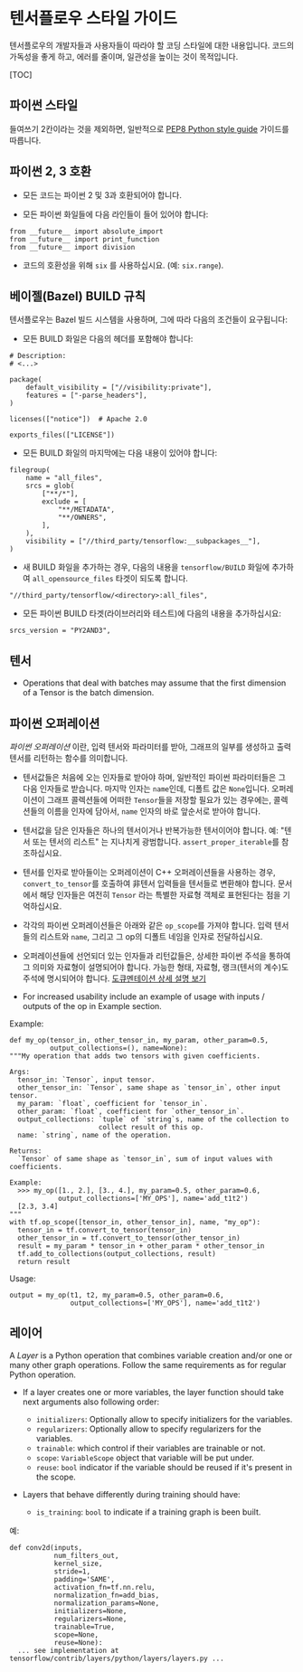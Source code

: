 # 텐서플로우 스타일 가이드

텐서플로우의 개발자들과 사용자들이 따라야 할 코딩 스타일에 대한 내용입니다. 코드의 가독성을 좋게 하고, 에러를 줄이며, 일관성을 높이는 것이 목적입니다.

[TOC]

## 파이썬 스타일

들여쓰기 2칸이라는 것을 제외하면, 일반적으로
[PEP8 Python style guide](https://www.python.org/dev/peps/pep-0008/) 가이드를 따릅니다.

## 파이썬 2, 3 호환

* 모든 코드는 파이썬 2 및 3과 호환되어야 합니다.

* 모든 파이썬 화일들에 다음 라인들이 들어 있어야 합니다:

```
from __future__ import absolute_import
from __future__ import print_function
from __future__ import division
```

* 코드의 호환성을 위해 `six` 를 사용하십시요. (예: `six.range`).


## 베이젤(Bazel) BUILD 규칙

텐서플로우는 Bazel 빌드 시스템을 사용하며, 그에 따라 다음의 조건들이 요구됩니다:

* 모든 BUILD 화일은 다음의 헤더를 포함해야 합니다:

```
# Description:
# <...>

package(
    default_visibility = ["//visibility:private"],
    features = ["-parse_headers"],
)

licenses(["notice"])  # Apache 2.0

exports_files(["LICENSE"])
```

* 모든 BUILD 화일의 마지막에는 다음 내용이 있어야 합니다:

```
filegroup(
    name = "all_files",
    srcs = glob(
        ["**/*"],
        exclude = [
            "**/METADATA",
            "**/OWNERS",
        ],
    ),
    visibility = ["//third_party/tensorflow:__subpackages__"],
)
```

* 새 BUILD 화일을 추가하는 경우, 다음의 내용을 `tensorflow/BUILD` 화일에 추가하여 `all_opensource_files` 타겟이 되도록 합니다.

```
"//third_party/tensorflow/<directory>:all_files",
```

* 모든 파이썬 BUILD 타겟(라이브러리와 테스트)에 다음의 내용을 추가하십시요:

```
srcs_version = "PY2AND3",
```


## 텐서

* Operations that deal with batches may assume that the first dimension of a Tensor is the batch dimension.


## 파이썬 오퍼레이션

*파이썬 오퍼레이션* 이란, 입력 텐서와 파라미터를 받아, 그래프의 일부를 생성하고 출력 텐서를 리턴하는 함수를 의미합니다.

* 텐서값들은 처음에 오는 인자들로 받아야 하며, 일반적인 파이썬 파라미터들은 그 다음 인자들로 받습니다. 마지막 인자는 `name`인데, 디폴트 값은 `None`입니다. 오퍼레이션이 그래프 콜렉션들에 어떠한 `Tensor`들을 저장할 필요가 있는 경우에는, 콜렉션들의 이름을 인자에 담아서, `name` 인자의 바로 앞순서로 받아야 합니다.

* 텐서값을 담은 인자들은 하나의 텐서이거나 반복가능한 텐서이어야 합니다. 예: "텐서 또는 텐서의 리스트" 는 지나치게 광범합니다. `assert_proper_iterable`를 참조하십시요.

* 텐서를 인자로 받아들이는 오퍼레이션이 C++ 오퍼레이션들을 사용하는 경우, `convert_to_tensor`를 호출하여 非텐서 입력들을 텐서들로 변환해야 합니다. 문서에서 해당 인자들은 여전히 `Tensor` 라는 특별한 자료형 객체로 표현된다는 점을 기억하십시요.

* 각각의 파이썬 오퍼레이션들은 아래와 같은 `op_scope`를 가져야 합니다. 입력 텐서들의 리스트와 `name`, 그리고 그 op의 디폴트 네임을 인자로 전달하십시요.

* 오퍼레이션들에 선언되더 있는 인자들과 리턴값들은, 상세한 파이썬 주석을 통하여 그 의미와 자료형이 설명되어야 합니다. 가능한 형태, 자료형, 랭크(텐서의 계수)도 주석에 명시되어야 합니다.
 [도큐멘테이션 상세 설명 보기](documentation/index.md)

* For increased usability include an example of usage with inputs / outputs
 of the op in Example section.

Example:

    def my_op(tensor_in, other_tensor_in, my_param, other_param=0.5,
              output_collections=(), name=None):
    """My operation that adds two tensors with given coefficients.

    Args:
      tensor_in: `Tensor`, input tensor.
      other_tensor_in: `Tensor`, same shape as `tensor_in`, other input tensor.
      my_param: `float`, coefficient for `tensor_in`.
      other_param: `float`, coefficient for `other_tensor_in`.
      output_collections: `tuple` of `string`s, name of the collection to
                          collect result of this op.
      name: `string`, name of the operation.

    Returns:
      `Tensor` of same shape as `tensor_in`, sum of input values with coefficients.

    Example:
      >>> my_op([1., 2.], [3., 4.], my_param=0.5, other_param=0.6,
                output_collections=['MY_OPS'], name='add_t1t2')
      [2.3, 3.4]
    """
    with tf.op_scope([tensor_in, other_tensor_in], name, "my_op"):
      tensor_in = tf.convert_to_tensor(tensor_in)
      other_tensor_in = tf.convert_to_tensor(other_tensor_in)
      result = my_param * tensor_in + other_param * other_tensor_in
      tf.add_to_collections(output_collections, result)
      return result

Usage:

    output = my_op(t1, t2, my_param=0.5, other_param=0.6,
                   output_collections=['MY_OPS'], name='add_t1t2')


## 레이어

A *Layer* is a Python operation that combines variable creation and/or one or many
other graph operations. Follow the same requirements as for regular Python
operation.

* If a layer creates one or more variables, the layer function
 should take next arguments also following order:
  - `initializers`: Optionally allow to specify initializers for the variables.
  - `regularizers`: Optionally allow to specify regularizers for the variables.
  - `trainable`: which control if their variables are trainable or not.
  - `scope`: `VariableScope` object that variable will be put under.
  - `reuse`: `bool` indicator if the variable should be reused if
             it's present in the scope.

* Layers that behave differently during training should have:
  - `is_training`: `bool` to indicate if a training graph is been built.


예:

    def conv2d(inputs,
               num_filters_out,
               kernel_size,
               stride=1,
               padding='SAME',
               activation_fn=tf.nn.relu,
               normalization_fn=add_bias,
               normalization_params=None,
               initializers=None,
               regularizers=None,
               trainable=True,
               scope=None,
               reuse=None):
      ... see implementation at tensorflow/contrib/layers/python/layers/layers.py ...

